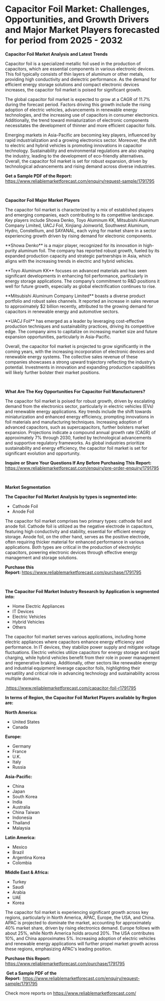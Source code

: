 <p><h1>Capacitor Foil Market: Challenges, Opportunities, and Growth Drivers and Major Market Players forecasted for period from 2025 - 2032</h1></p><p><strong>Capacitor Foil Market Analysis and Latest Trends</strong></p>
<p><p>Capacitor foil is a specialized metallic foil used in the production of capacitors, which are essential components in various electronic devices. This foil typically consists of thin layers of aluminum or other metals, providing high conductivity and dielectric performance. As the demand for efficient energy storage solutions and compact electronic devices increases, the capacitor foil market is poised for significant growth.</p><p>The global capacitor foil market is expected to grow at a CAGR of 11.7% during the forecast period. Factors driving this growth include the rising adoption of electric vehicles, advancements in renewable energy technologies, and the increasing use of capacitors in consumer electronics. Additionally, the trend toward miniaturization of electronic components necessitates the development of thinner and more efficient capacitor foils.</p><p>Emerging markets in Asia-Pacific are becoming key players, influenced by rapid industrialization and a growing electronics sector. Moreover, the shift to electric and hybrid vehicles is promoting innovations in capacitor technology. Sustainability and environmental regulations are also shaping the industry, leading to the development of eco-friendly alternatives. Overall, the capacitor foil market is set for robust expansion, driven by technological advancements and rising demand across diverse industries.</p></p>
<p><strong>Get a Sample PDF of the Report:&nbsp;</strong> <a href="https://www.reliablemarketforecast.com/enquiry/request-sample/1791795?utm_campaign=1134&utm_medium=2&utm_source=Github&utm_content=ia&utm_term=15022025&utm_id=capacitor-foil">https://www.reliablemarketforecast.com/enquiry/request-sample/1791795</a></p>
<p>&nbsp;</p>
<p><strong>Capacitor Foil Major Market Players</strong></p>
<p><p>The capacitor foil market is characterized by a mix of established players and emerging companies, each contributing to its competitive landscape. Key players include Showa Denko, Toyo Aluminum KK, Mitsubishi Aluminum Company Limited, UACJ Foil, Xinjiang Joinworld, Southwest Aluminum, Hydro, Constellium, and SAYANAL, each vying for market share in a sector experiencing growth driven by rising demand for electronic components.</p><p>**Showa Denko** is a major player, recognized for its innovation in high-purity aluminum foil. The company has reported robust growth, fueled by its expanded production capacity and strategic partnerships in Asia, which aligns with the increasing trends in electric and hybrid vehicles.</p><p>**Toyo Aluminum KK** focuses on advanced materials and has seen significant developments in enhancing foil performance, particularly in energy storage applications. The company’s commitment to R&D positions it well for future growth, especially as global electrification continues to rise.</p><p>**Mitsubishi Aluminum Company Limited** boasts a diverse product portfolio and robust sales channels. It reported an increase in sales revenue to approximately $2 billion recently, attributed to the growing demand for capacitors in renewable energy and automotive sectors.</p><p>**UACJ Foil** has emerged as a leader by leveraging cost-effective production techniques and sustainability practices, driving its competitive edge. The company aims to capitalize on increasing market size and future expansion opportunities, particularly in Asia-Pacific.</p><p>Overall, the capacitor foil market is projected to grow significantly in the coming years, with the increasing incorporation of electronic devices and renewable energy systems. The collective sales revenue of these companies showcases a strong upward trajectory reflecting the industry’s potential. Investments in innovation and expanding production capabilities will likely further bolster their market positions.</p></p>
<p>&nbsp;</p>
<p><strong>What Are The Key Opportunities For Capacitor Foil Manufacturers?</strong></p>
<p><p>The capacitor foil market is poised for robust growth, driven by escalating demand from the electronics sector, particularly in electric vehicles (EVs) and renewable energy applications. Key trends include the shift towards miniaturization and enhanced energy efficiency, prompting innovations in foil materials and manufacturing techniques. Increasing adoption of advanced capacitors, such as supercapacitors, further bolsters market expansion. Projections indicate a compound annual growth rate (CAGR) of approximately 7% through 2030, fueled by technological advancements and supportive regulatory frameworks. As global industries prioritize sustainability and energy efficiency, the capacitor foil market is set for significant evolution and opportunity.</p></p>
<p><strong>Inquire or Share Your Questions If Any Before Purchasing This Report:</strong> <a href="https://www.reliablemarketforecast.com/enquiry/pre-order-enquiry/1791795?utm_campaign=1134&utm_medium=2&utm_source=Github&utm_content=ia&utm_term=15022025&utm_id=capacitor-foil">https://www.reliablemarketforecast.com/enquiry/pre-order-enquiry/1791795</a></p>
<p>&nbsp;</p>
<p><strong>Market Segmentation</strong></p>
<p><strong>The Capacitor Foil Market Analysis by types is segmented into:</strong></p>
<p><ul><li>Cathode Foil</li><li>Anode Foil</li></ul></p>
<p><p>The capacitor foil market comprises two primary types: cathode foil and anode foil. Cathode foil is utilized as the negative electrode in capacitors, featuring high conductivity and stability, essential for efficient energy storage. Anode foil, on the other hand, serves as the positive electrode, often requiring thicker material for enhanced performance in various applications. Both types are critical in the production of electrolytic capacitors, powering electronic devices through effective energy management and storage solutions.</p></p>
<p><strong>Purchase this Report:&nbsp;</strong><a href="https://www.reliablemarketforecast.com/purchase/1791795?utm_campaign=1134&utm_medium=2&utm_source=Github&utm_content=ia&utm_term=15022025&utm_id=capacitor-foil">https://www.reliablemarketforecast.com/purchase/1791795</a></p>
<p>&nbsp;</p>
<p><strong>The Capacitor Foil Market Industry Research by Application is segmented into:</strong></p>
<p><ul><li>Home Electric Appliances</li><li>IT Devices</li><li>Electric Vehicles</li><li>Hybrid Vehicles</li><li>Others</li></ul></p>
<p><p>The capacitor foil market serves various applications, including home electric appliances where capacitors enhance energy efficiency and performance. In IT devices, they stabilize power supply and mitigate voltage fluctuations. Electric vehicles utilize capacitors for energy storage and rapid charging, while hybrid vehicles benefit from their role in power management and regenerative braking. Additionally, other sectors like renewable energy and industrial equipment leverage capacitor foils, highlighting their versatility and critical role in advancing technology and sustainability across multiple domains.</p></p>
<p><a href="https://www.reliablemarketforecast.com/capacitor-foil-r1791795?utm_campaign=1134&utm_medium=2&utm_source=Github&utm_content=ia&utm_term=15022025&utm_id=capacitor-foil">&nbsp;https://www.reliablemarketforecast.com/capacitor-foil-r1791795</a></p>
<p><strong>In terms of Region, the Capacitor Foil Market Players available by Region are:</strong></p>
<p>
    <p> <strong> North America: </strong>
        <ul>
            <li>United States</li>
            <li>Canada</li>
        </ul>
        </p> 
    <p> <strong> Europe: </strong>
        <ul>
            <li>Germany</li>
            <li>France</li>
            <li>U.K.</li>
            <li>Italy</li>
            <li>Russia</li>
        </ul>
        </p> 
    <p> <strong> Asia-Pacific: </strong>
        <ul>
            <li>China</li>
            <li>Japan</li>
            <li>South Korea</li>
            <li>India</li>
            <li>Australia</li>
            <li>China Taiwan</li>
            <li>Indonesia</li>
            <li>Thailand</li>
            <li>Malaysia</li>
        </ul>
        </p> 
    <p> <strong> Latin America: </strong>
        <ul>
            <li>Mexico</li>
            <li>Brazil</li>
            <li>Argentina Korea</li>
            <li>Colombia</li>
        </ul>
        </p> 
    <p> <strong> Middle East & Africa: </strong>
        <ul>
            <li>Turkey</li>
            <li>Saudi</li>
            <li>Arabia</li>
            <li>UAE</li>
            <li>Korea</li>
        </ul>
    </p>
    </p>
<p><p>The capacitor foil market is experiencing significant growth across key regions, particularly in North America, APAC, Europe, the USA, and China. APAC is projected to dominate the market, accounting for approximately 40% market share, driven by rising electronics demand. Europe follows with about 25%, while North America holds around 20%. The USA contributes 10%, and China approximates 5%. Increasing adoption of electric vehicles and renewable energy applications will further propel market growth across these regions, emphasizing APAC's leading position.</p></p>
<p><strong>Purchase this Report: </strong><a href="https://www.reliablemarketforecast.com/purchase/1791795?utm_campaign=1134&utm_medium=2&utm_source=Github&utm_content=ia&utm_term=15022025&utm_id=capacitor-foil">https://www.reliablemarketforecast.com/purchase/1791795</a></p>
<p>&nbsp;<strong>Get a Sample PDF of the Report:&nbsp;&nbsp;</strong><a href="https://www.reliablemarketforecast.com/enquiry/request-sample/1791795?utm_campaign=1134&utm_medium=2&utm_source=Github&utm_content=ia&utm_term=15022025&utm_id=capacitor-foil">https://www.reliablemarketforecast.com/enquiry/request-sample/1791795</a></p>
<p><strong></strong></p>
<p>Check more reports on <a href="https://www.reliablemarketforecast.com/?utm_campaign=1134&utm_medium=2&utm_source=Github&utm_content=ia&utm_term=15022025&utm_id=capacitor-foil">https://www.reliablemarketforecast.com/</a></p>